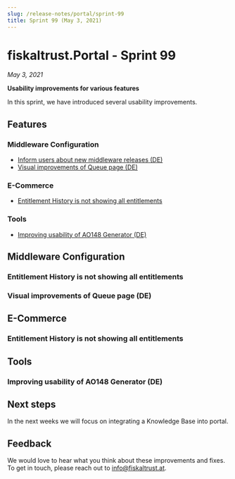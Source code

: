 ```yaml
---
slug: /release-notes/portal/sprint-99
title: Sprint 99 (May 3, 2021)
---
```


# fiskaltrust.Portal - Sprint 99
_May 3, 2021_

**Usability improvements for various features**

In this sprint, we have introduced several usability improvements.

## Features

### Middleware Configuration
- [Inform users about new middleware releases (DE)](#inform-users-about-new-middleware-releases-de)
- [Visual improvements of Queue page (DE)](#visual-improvements-of-queue-page-de)

### E-Commerce 
- [Entitlement History is not showing all entitlements](#entitlement-history-is-not-showing-all-entitlements)

### Tools
- [Improving usability of AO148 Generator (DE)](#improving-usability-of-ao148-generator-de)

## Middleware Configuration

### Entitlement History is not showing all entitlements
### Visual improvements of Queue page (DE)

## E-Commerce

### Entitlement History is not showing all entitlements

## Tools

### Improving usability of AO148 Generator (DE)

## Next steps
In the next weeks we will focus on integrating a Knowledge Base into portal.

## Feedback
We would love to hear what you think about these improvements and fixes. To get in touch, please reach out to [info@fiskaltrust.at](mailto:info@fiskaltrust.at).